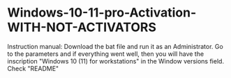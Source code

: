 # Windows-10-11-pro-Activation-WITH-NOT-ACTIVATORS
Instruction manual: Download the bat file and run it as an Administrator. Go to the parameters and if everything went well, then you will have the inscription "Windows 10 (11) for workstations" in the Window versions field. Check "README"
